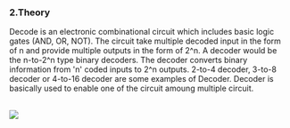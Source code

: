 <h3><b>2.Theory</b></h3>
<p>Decode is an electronic combinational circuit which includes basic logic gates (AND, OR, NOT). The circuit take multiple decoded input in the form of n and provide multiple outputs in the form of 2^n. A decoder would be the n-to-2^n type binary decoders. The decoder converts binary information from 'n' coded inputs to 2^n outputs. 2-to-4 decoder, 3-to-8 decoder or 4-to-16 decoder are some examples of Decoder. Decoder is basically used to enable one of the circuit amoung multiple circuit.</p>
<br>
<img src="images/CDiagram.jpeg">
